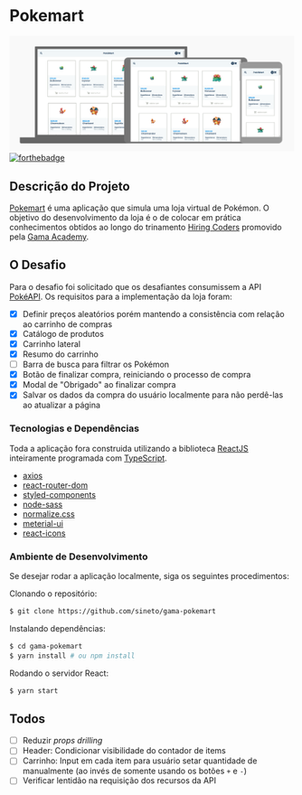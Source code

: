 # Pokemart
![Page Preview](/docs/preview-page.png)
[![forthebadge](https://forthebadge.com/images/badges/built-with-love.svg)](https://pokemart.now.sh)

## Descrição do Projeto
[Pokemart](https://pokemart.now.sh) é uma aplicação que simula uma loja virtual de Pokémon. O objetivo do desenvolvimento da loja é o de colocar em prática conhecimentos obtidos ao longo do trinamento [Hiring Coders](https://hiringcoders.gama.academy) promovido pela [Gama Academy](https://gama.academy).

## O Desafio
Para o desafio foi solicitado que os desafiantes consumissem a API [PokéAPI](https://pokeapi.co). Os requisitos para a implementação da loja foram:
 - [x] Definir preços aleatórios porém mantendo a consistência com relação ao carrinho de compras
 - [x] Catálogo de produtos
 - [x] Carrinho lateral
 - [x] Resumo do carrinho
 - [ ] Barra de busca para filtrar os Pokémon
 - [x] Botão de finalizar compra, reiniciando o processo de compra
 - [x] Modal de "Obrigado" ao finalizar compra
 - [x] Salvar os dados da compra do usuário localmente para não perdê-las ao atualizar a página

### Tecnologias e Dependências
Toda a aplicação fora construida utilizando a biblioteca [ReactJS](https://reactjs.org) inteiramente programada com [TypeScript](https://www.typescriptlang.org).

* [axios](https://github.com/axios/axios) 
* [react-router-dom](https://github.com/ReactTraining/react-router)
* [styled-components](https://styled-components.com)
* [node-sass](https://github.com/sass/node-sass)
* [normalize.css](https://necolas.github.io/normalize.css/)
* [meterial-ui](https://material-ui.com)
* [react-icons](https://react-icons.github.io/react-icons/)

### Ambiente de Desenvolvimento
Se desejar rodar a aplicação localmente, siga os seguintes procedimentos:

Clonando o repositório:
```sh
$ git clone https://github.com/sineto/gama-pokemart
```

Instalando dependências:
```sh
$ cd gama-pokemart
$ yarn install # ou npm install
```

Rodando o servidor React:
```sh
$ yarn start
```

## Todos
- [ ] Reduzir *props drilling*
- [ ] Header: Condicionar visibilidade do contador de items
- [ ] Carrinho: Input em cada item para usuário setar quantidade de manualmente (ao invés de somente usando os botões `+` e `-`)
- [ ] Verificar lentidão na requisição dos recursos da API
